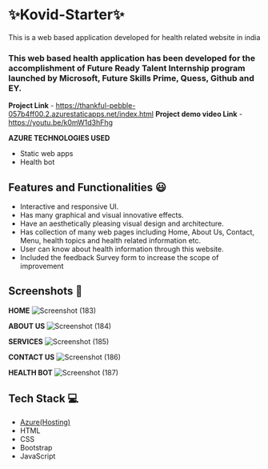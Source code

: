 # ✨Kovid-Starter✨
This is a web based application developed for health related website in india

### This web based health application has been developed for the accomplishment of Future Ready Talent Internship program launched by Microsoft, Future Skills Prime, Quess, Github and EY.

 **Project Link** - https://thankful-pebble-057b4ff00.2.azurestaticapps.net/index.html
 **Project demo video Link** - https://youtu.be/k0mW1d3hFhg

**AZURE TECHNOLOGIES USED**
  - Static web apps
  - Health bot


## Features and Functionalities 😃

- Interactive and responsive UI.
- Has many graphical and visual innovative effects.
- Have an aesthetically pleasing visual design and architecture.
- Has collection of many web pages including Home, About Us, Contact, Menu, health topics and health related information etc.
- User can know about health information through this website.
- Included the feedback Survey form to increase the scope of improvement 

## Screenshots 📸
 
   **HOME**
   ![Screenshot (183)](https://user-images.githubusercontent.com/90763598/214108614-dc817a54-71f8-43d5-9e5d-20be8b30d2e6.png)



   **ABOUT US**
   ![Screenshot (184)](https://user-images.githubusercontent.com/90763598/214108747-6908be56-a5a8-4cbb-b9bb-d66748ffc8b3.png)

   **SERVICES**
   ![Screenshot (185)](https://user-images.githubusercontent.com/90763598/214108846-40b3c0cd-ccf7-435f-b3c9-7f5f66ffd7fe.png)

   **CONTACT US**
![Screenshot (186)](https://user-images.githubusercontent.com/90763598/214108909-3d3a69ef-15a3-420a-ba6b-9dda459b953c.png)


**HEALTH BOT**
![Screenshot (187)](https://user-images.githubusercontent.com/90763598/214109048-c536185f-241e-4090-863c-9fa38158ecf4.png)



## Tech Stack 💻

- [Azure(Hosting)](https://azure.microsoft.com/en-in/features/azure-portal/)
- HTML
- CSS
- Bootstrap
- JavaScript
